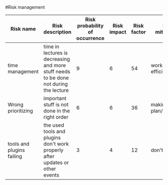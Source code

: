 #Risk management

Risk name | Risk description | Risk probability of occurrence | Risk impact | Risk factor | Risk mitigation | Person of Charge 
-------- | -------- | -------- | -------- | -------- | -------- | --------
time management | time in lectures is decreasing and more stuff needs to be done not during the lecture | 9 | 6 | 54 | working more efficiently | Timo Steidinger 
Wrong prioritizing   | important stuff is not done in the right order   | 6   | 6   | 36  | making a plan/schedule   |  Andreas Schmider
tools and plugins failing   | the used tools and plugins don't work properly after updates or other events   | 3   | 4   | 12  | don't update   |  Janick Kaltenmark

